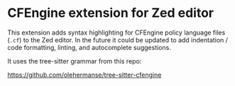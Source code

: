 # CFEngine extension for Zed editor

This extension adds syntax highlighting for CFEngine policy language files (`.cf`) to the Zed editor.
In the future it could be updated to add indentation / code formatting, linting, and autocomplete suggestions.

It uses the tree-sitter grammar from this repo:

https://github.com/olehermanse/tree-sitter-cfengine
